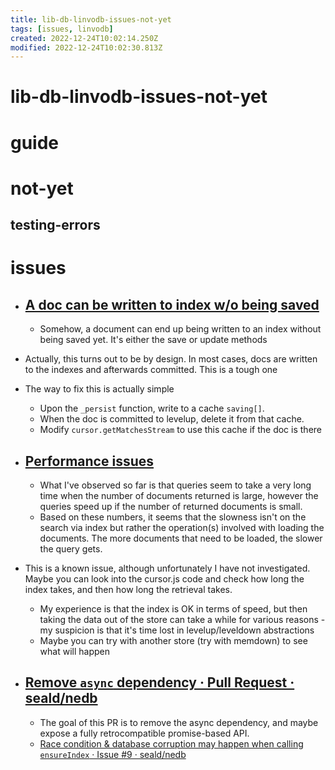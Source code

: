 ```yaml
---
title: lib-db-linvodb-issues-not-yet
tags: [issues, linvodb]
created: 2022-12-24T10:02:14.250Z
modified: 2022-12-24T10:02:30.813Z
---
```


# lib-db-linvodb-issues-not-yet

# guide

# not-yet

## testing-errors

# issues
- ## [A doc can be written to index w/o being saved](https://github.com/Ivshti/linvodb3/issues/16)
  - Somehow, a document can end up being written to an index without being saved yet. It's either the save or update methods

- Actually, this turns out to be by design. In most cases, docs are written to the indexes and afterwards committed. This is a tough one

- The way to fix this is actually simple
  - Upon the `_persist` function, write to a cache `saving[]`. 
  - When the doc is committed to levelup, delete it from that cache.
  - Modify `cursor.getMatchesStream` to use this cache if the doc is there

- ## [Performance issues](https://github.com/Ivshti/linvodb3/issues/78)
  - What I've observed so far is that queries seem to take a very long time when the number of documents returned is large, however the queries speed up if the number of returned documents is small.
  - Based on these numbers, it seems that the slowness isn't on the search via index but rather the operation(s) involved with loading the documents. The more documents that need to be loaded, the slower the query gets.

- This is a known issue, although unfortunately I have not investigated. Maybe you can look into the cursor.js code and check how long the index takes, and then how long the retrieval takes.
  - My experience is that the index is OK in terms of speed, but then taking the data out of the store can take a while for various reasons - my suspicion is that it's time lost in levelup/leveldown abstractions
  - Maybe you can try with another store (try with memdown) to see what will happen

- ## [Remove `async` dependency · Pull Request · seald/nedb](https://github.com/seald/nedb/pull/11)
  - The goal of this PR is to remove the async dependency, and maybe expose a fully retrocompatible promise-based API.
  - [Race condition & database corruption may happen when calling `ensureIndex` · Issue #9 · seald/nedb](https://github.com/seald/nedb/issues/9)
